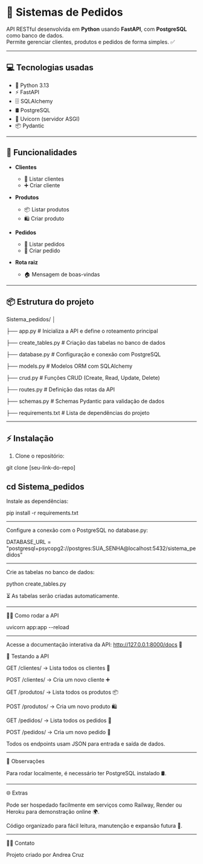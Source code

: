 # 🛒 Sistemas de Pedidos

 
API RESTful desenvolvida em **Python** usando **FastAPI**, com **PostgreSQL** como banco de dados.  
Permite gerenciar clientes, produtos e pedidos de forma simples. ✅

---

## 💻 Tecnologias usadas

- 🐍 Python 3.13  
- ⚡ FastAPI  
- 🗄️ SQLAlchemy  
- 🛢️ PostgreSQL  
- 🚀 Uvicorn (servidor ASGI)  
- 📦 Pydantic  

---

## 🚀 Funcionalidades

- **Clientes**
  - 👥 Listar clientes
  - ➕ Criar cliente

- **Produtos**
  - 📦 Listar produtos
  - 🛍️ Criar produto

- **Pedidos**
  - 🧾 Listar pedidos
  - 🛒 Criar pedido

- **Rota raiz**
  - 🏠 Mensagem de boas-vindas

---

## 📦 Estrutura do projeto


Sistema_pedidos/
│

├── app.py              # Inicializa a API e define o roteamento principal

├── create_tables.py    # Criação das tabelas no banco de dados

├── database.py         # Configuração e conexão com PostgreSQL

├── models.py           # Modelos ORM com SQLAlchemy

├── crud.py             # Funções CRUD (Create, Read, Update, Delete)

├── routes.py           # Definição das rotas da API

├── schemas.py          # Schemas Pydantic para validação de dados

├── requirements.txt    # Lista de dependências do projeto

---

## ⚡ Instalação

1. Clone o repositório:

git clone [seu-link-do-repo]

cd Sistema_pedidos
---

Instale as dependências:

pip install -r requirements.txt

---

Configure a conexão com o PostgreSQL no database.py:

DATABASE_URL = "postgresql+psycopg2://postgres:SUA_SENHA@localhost:5432/sistema_pedidos"

---

Crie as tabelas no banco de dados:

python create_tables.py


⏳ As tabelas serão criadas automaticamente.

---

🏃‍♂️ Como rodar a API

uvicorn app:app --reload

---


Acesse a documentação interativa da API: http://127.0.0.1:8000/docs
 📝
 

🔗 Testando a API


GET /clientes/ → Lista todos os clientes 👥

POST /clientes/ → Cria um novo cliente ➕

GET /produtos/ → Lista todos os produtos 📦

POST /produtos/ → Cria um novo produto 🛍️

GET /pedidos/ → Lista todos os pedidos 🧾

POST /pedidos/ → Cria um novo pedido 🛒

Todos os endpoints usam JSON para entrada e saída de dados.

---

📝 Observações

Para rodar localmente, é necessário ter PostgreSQL instalado 🛢️.

---

🌐 Extras

Pode ser hospedado facilmente em serviços como Railway, Render ou Heroku para demonstração online 🌍.

Código organizado para fácil leitura, manutenção e expansão futura 🔧.

---

👩‍💻 Contato

Projeto criado por Andrea Cruz



